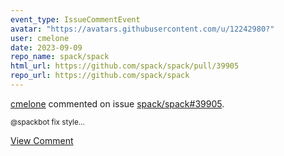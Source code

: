 ```yaml
---
event_type: IssueCommentEvent
avatar: "https://avatars.githubusercontent.com/u/12242980?"
user: cmelone
date: 2023-09-09
repo_name: spack/spack
html_url: https://github.com/spack/spack/pull/39905
repo_url: https://github.com/spack/spack
---
```


<a href='https://github.com/cmelone' target='_blank'>cmelone</a> commented on issue <a href='https://github.com/spack/spack/pull/39905' target='_blank'>spack/spack#39905</a>.

<small>@spackbot fix style...</small>

<a href='https://github.com/spack/spack/pull/39905' target='_blank'>View Comment</a>